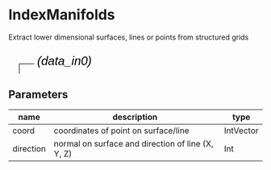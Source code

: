 
# IndexManifolds
Extract lower dimensional surfaces, lines or points from structured grids

<svg width="2735.9999999999995" height="270" >
<style>.text { font: normal 24.0px sans-serif;}tspan{ font: italic 24.0px sans-serif;}.moduleName{ font: italic 30px sans-serif;}</style>
<rect x="0" y="60" width="273.59999999999997" height="90" rx="5" ry="5" style="fill:#64c8c8ff;" />
<rect x="6.0" y="60" width="30" height="30" rx="0" ry="0" style="fill:#c81e1eff;" >
<title>data_in0</title></rect>
<rect x="21.0" y="30" width="1.0" height="30" rx="0" ry="0" style="fill:#000000;" />
<rect x="21.0" y="30" width="30" height="1.0" rx="0" ry="0" style="fill:#000000;" />
<text x="57.0" y="33.0" class="text" ><tspan> (data_in0)</tspan></text>
<rect x="6.0" y="120" width="30" height="30" rx="0" ry="0" style="fill:#c8c81eff;" >
<title>surface_out0</title></rect>
<rect x="21.0" y="150" width="1.0" height="90" rx="0" ry="0" style="fill:#000000;" />
<rect x="21.0" y="240" width="30" height="1.0" rx="0" ry="0" style="fill:#000000;" />
<text x="57.0" y="243.0" class="text" ><tspan> (surface_out0)</tspan></text>
<rect x="42.0" y="120" width="30" height="30" rx="0" ry="0" style="fill:#c8c81eff;" >
<title>line_out0</title></rect>
<rect x="57.0" y="150" width="1.0" height="60" rx="0" ry="0" style="fill:#000000;" />
<rect x="57.0" y="210" width="30" height="1.0" rx="0" ry="0" style="fill:#000000;" />
<text x="93.0" y="213.0" class="text" ><tspan> (line_out0)</tspan></text>
<rect x="78.0" y="120" width="30" height="30" rx="0" ry="0" style="fill:#c8c81eff;" >
<title>point_out0</title></rect>
<rect x="93.0" y="150" width="1.0" height="30" rx="0" ry="0" style="fill:#000000;" />
<rect x="93.0" y="180" width="30" height="1.0" rx="0" ry="0" style="fill:#000000;" />
<text x="129.0" y="183.0" class="text" ><tspan> (point_out0)</tspan></text>
<text x="6.0" y="115.5" class="moduleName" >IndexManifolds</text></svg>

## Parameters
|name|description|type|
|-|-|-|
|coord|coordinates of point on surface/line|IntVector|
|direction|normal on surface and direction of line (X, Y, Z)|Int|
